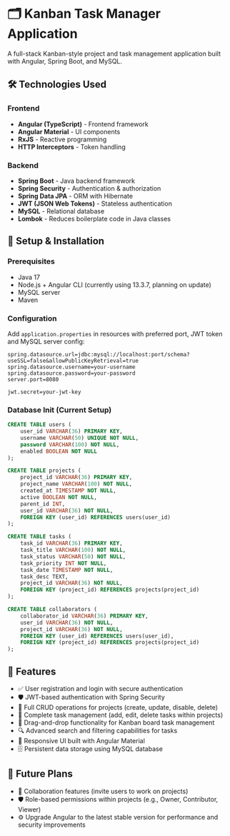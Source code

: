 # 🗂️ Kanban Task Manager Application

A full-stack Kanban-style project and task management application built with Angular, Spring Boot, and MySQL.

## 🛠️ Technologies Used

### Frontend
- **Angular (TypeScript)** - Frontend framework
- **Angular Material** - UI components
- **RxJS** - Reactive programming
- **HTTP Interceptors** - Token handling

### Backend
- **Spring Boot** - Java backend framework
- **Spring Security** - Authentication & authorization
- **Spring Data JPA** - ORM with Hibernate
- **JWT (JSON Web Tokens)** - Stateless authentication
- **MySQL** - Relational database
- **Lombok** - Reduces boilerplate code in Java classes

## 🧰 Setup & Installation

### Prerequisites
- Java 17
- Node.js + Angular CLI (currently using 13.3.7, planning on update)
- MySQL server
- Maven

### Configuration
Add `application.properties` in resources with preferred port, JWT token and MySQL server config:

```properties
spring.datasource.url=jdbc:mysql://localhost:port/schema?useSSL=false&allowPublicKeyRetrieval=true
spring.datasource.username=your-username
spring.datasource.password=your-password
server.port=8080

jwt.secret=your-jwt-key
```

### Database Init (Current Setup)

```sql
CREATE TABLE users (
    user_id VARCHAR(36) PRIMARY KEY,
    username VARCHAR(50) UNIQUE NOT NULL,
    password VARCHAR(100) NOT NULL,
    enabled BOOLEAN NOT NULL
);

CREATE TABLE projects (
    project_id VARCHAR(36) PRIMARY KEY,
    project_name VARCHAR(100) NOT NULL,
    created_at TIMESTAMP NOT NULL,
    active BOOLEAN NOT NULL,
    parent_id INT,
    user_id VARCHAR(36) NOT NULL,
    FOREIGN KEY (user_id) REFERENCES users(user_id)
);

CREATE TABLE tasks (
    task_id VARCHAR(36) PRIMARY KEY,
    task_title VARCHAR(100) NOT NULL,
    task_status VARCHAR(50) NOT NULL,
    task_priority INT NOT NULL,
    task_date TIMESTAMP NOT NULL,
    task_desc TEXT,
    project_id VARCHAR(36) NOT NULL,
    FOREIGN KEY (project_id) REFERENCES projects(project_id)
);

CREATE TABLE collaborators (
    collaborator_id VARCHAR(36) PRIMARY KEY,
    user_id VARCHAR(36) NOT NULL,
    project_id VARCHAR(36) NOT NULL,
    FOREIGN KEY (user_id) REFERENCES users(user_id),
    FOREIGN KEY (project_id) REFERENCES projects(project_id)
);
```
## 🚀 Features

- ✅ User registration and login with secure authentication
- 🛡️ JWT-based authentication with Spring Security
- 📁 Full CRUD operations for projects (create, update, disable, delete)
- 📝 Complete task management (add, edit, delete tasks within projects)
- 🎯 Drag-and-drop functionality for Kanban board task management
- 🔍 Advanced search and filtering capabilities for tasks
- 🧩 Responsive UI built with Angular Material
- 🗄️ Persistent data storage using MySQL database

## 🧭 Future Plans

- 👥 Collaboration features (invite users to work on projects)
- 🛡️ Role-based permissions within projects (e.g., Owner, Contributor, Viewer)
- ⚙️ Upgrade Angular to the latest stable version for performance and security improvements
